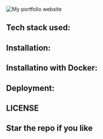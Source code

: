 ![My portfolio website]()

## Tech stack used:

## Installation:

## Installatino with Docker:

## Deployment:

## LICENSE  

## Star the repo if you like